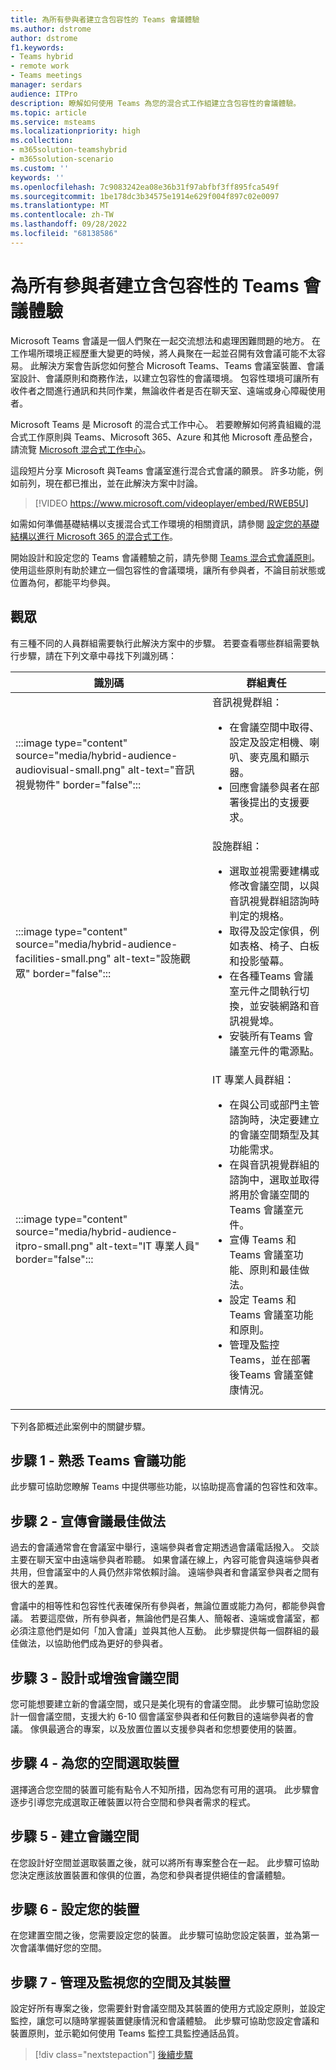 ```yaml
---
title: 為所有參與者建立含包容性的 Teams 會議體驗
ms.author: dstrome
author: dstrome
f1.keywords:
- Teams hybrid
- remote work
- Teams meetings
manager: serdars
audience: ITPro
description: 瞭解如何使用 Teams 為您的混合式工作組建立含包容性的會議體驗。
ms.topic: article
ms.service: msteams
ms.localizationpriority: high
ms.collection:
- m365solution-teamshybrid
- m365solution-scenario
ms.custom: ''
keywords: ''
ms.openlocfilehash: 7c9083242ea08e36b31f97abfbf3ff895fca549f
ms.sourcegitcommit: 1be178dc3b34575e1914e629f004f897c02e0097
ms.translationtype: MT
ms.contentlocale: zh-TW
ms.lasthandoff: 09/28/2022
ms.locfileid: "68138586"
---
```

# <a name="create-an-inclusive-teams-meeting-experience-for-all-participants"></a>為所有參與者建立含包容性的 Teams 會議體驗

Microsoft Teams 會議是一個人們聚在一起交流想法和處理困難問題的地方。 在工作場所環境正經歷重大變更的時候，將人員聚在一起並召開有效會議可能不太容易。 此解決方案會告訴您如何整合 Microsoft Teams、Teams 會議室裝置、會議室設計、會議原則和商務作法，以建立包容性的會議環境。 包容性環境可讓所有收件者之間進行通訊和共同作業，無論收件者是否在聊天室、遠端或身心障礙使用者。

Microsoft Teams 是 Microsoft 的混合式工作中心。 若要瞭解如何將貴組織的混合式工作原則與 Teams、Microsoft 365、Azure 和其他 Microsoft 產品整合，請流覽 [Microsoft 混合式工作中心](https://www.microsoft.com/hybridwork/)。

這段短片分享 Microsoft 與Teams 會議室進行混合式會議的願景。 許多功能，例如前列，現在都已推出，並在此解決方案中討論。

> [!VIDEO https://www.microsoft.com/videoplayer/embed/RWEB5U]
>

如需如何準備基礎結構以支援混合式工作環境的相關資訊，請參閱 [設定您的基礎結構以進行 Microsoft 365 的混合式工作](/microsoft-365/solutions/empower-people-to-work-remotely)。

開始設計和設定您的 Teams 會議體驗之前，請先參閱 [Teams 混合式會議原則](hybrid-meetings-principles.md)。 使用這些原則有助於建立一個包容性的會議環境，讓所有參與者，不論目前狀態或位置為何，都能平均參與。

## <a name="audiences"></a>觀眾

有三種不同的人員群組需要執行此解決方案中的步驟。 若要查看哪些群組需要執行步驟，請在下列文章中尋找下列識別碼：


|識別碼  |群組責任  |
|---------|---------|
|:::image type="content" source="media/hybrid-audience-audiovisual-small.png" alt-text="音訊視覺物件" border="false":::    | 音訊視覺群組： <ul><li> 在會議空間中取得、設定及設定相機、喇叭、麥克風和顯示器。</li><li>回應會議參與者在部署後提出的支援要求。        |
|:::image type="content" source="media/hybrid-audience-facilities-small.png" alt-text="設施觀眾" border="false":::     | 設施群組： <ul><li> 選取並視需要建構或修改會議空間，以與音訊視覺群組諮詢時判定的規格。</li><li> 取得及設定傢俱，例如表格、椅子、白板和投影螢幕。</li><li>在各種Teams 會議室元件之間執行切換，並安裝網路和音訊視覺埠。</li><li>安裝所有Teams 會議室元件的電源點。</li></ul>       |
|:::image type="content" source="media/hybrid-audience-itpro-small.png" alt-text="IT 專業人員" border="false":::     | IT 專業人員群組： <ul><li>在與公司或部門主管諮詢時，決定要建立的會議空間類型及其功能需求。</li><li>在與音訊視覺群組的諮詢中，選取並取得將用於會議空間的Teams 會議室元件。</li><li>宣傳 Teams 和Teams 會議室功能、原則和最佳做法。</li><li>設定 Teams 和Teams 會議室功能和原則。</li><li>管理及監控 Teams，並在部署後Teams 會議室健康情況。</ul>        | 

下列各節概述此案例中的關鍵步驟。

## <a name="step-1---get-familiar-with-teams-meeting-features"></a>步驟 1 - 熟悉 Teams 會議功能

此步驟可協助您瞭解 Teams 中提供哪些功能，以協助提高會議的包容性和效率。

## <a name="step-2---evangelize-meeting-best-practices"></a>步驟 2 - 宣傳會議最佳做法

過去的會議通常會在會議室中舉行，遠端參與者會定期透過會議電話撥入。 交談主要在聊天室中由遠端參與者聆聽。 如果會議在線上，內容可能會與遠端參與者共用，但會議室中的人員仍然非常依賴討論。 遠端參與者和會議室參與者之間有很大的差異。

會議中的相等性和包容性代表確保所有參與者，無論位置或能力為何，都能參與會議。 若要這麼做，所有參與者，無論他們是召集人、簡報者、遠端或會議室，都必須注意他們是如何「加入會議」並與其他人互動。 此步驟提供每一個群組的最佳做法，以協助他們成為更好的參與者。

## <a name="step-3---design-or-enhance-a-meeting-space"></a>步驟 3 - 設計或增強會議空間

您可能想要建立新的會議空間，或只是美化現有的會議空間。 此步驟可協助您設計一個會議空間，支援大約 6-10 個會議室參與者和任何數目的遠端參與者的會議。 傢俱最適合的專案，以及放置位置以支援參與者和您想要使用的裝置。

## <a name="step-4---select-devices-for-your-space"></a>步驟 4 - 為您的空間選取裝置

選擇適合您空間的裝置可能有點令人不知所措，因為您有可用的選項。 此步驟會逐步引導您完成選取正確裝置以符合空間和參與者需求的程式。

## <a name="step-5---build-your-meeting-space"></a>步驟 5 - 建立會議空間

在您設計好空間並選取裝置之後，就可以將所有專案整合在一起。 此步驟可協助您決定應該放置裝置和傢俱的位置，為您和參與者提供絕佳的會議體驗。

## <a name="step-6---set-up-your-devices"></a>步驟 6 - 設定您的裝置

在您建置空間之後，您需要設定您的裝置。 此步驟可協助您設定裝置，並為第一次會議準備好您的空間。

## <a name="step-7---manage-and-monitor-your-space-and-its-devices"></a>步驟 7 - 管理及監視您的空間及其裝置

設定好所有專案之後，您需要針對會議空間及其裝置的使用方式設定原則，並設定監控，讓您可以隨時掌握裝置健康情況和會議體驗。 此步驟可協助您設定會議和裝置原則，並示範如何使用 Teams 監控工具監控通話品質。

> [!div class="nextstepaction"]
> [後續步驟](hybrid-meetings-principles.md)
